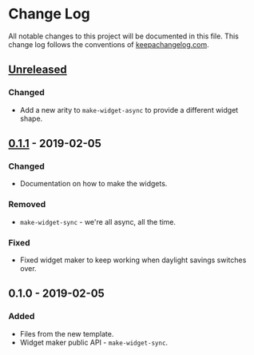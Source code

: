 # Change Log
All notable changes to this project will be documented in this file. This change log follows the conventions of [keepachangelog.com](http://keepachangelog.com/).

## [Unreleased]
### Changed
- Add a new arity to `make-widget-async` to provide a different widget shape.

## [0.1.1] - 2019-02-05
### Changed
- Documentation on how to make the widgets.

### Removed
- `make-widget-sync` - we're all async, all the time.

### Fixed
- Fixed widget maker to keep working when daylight savings switches over.

## 0.1.0 - 2019-02-05
### Added
- Files from the new template.
- Widget maker public API - `make-widget-sync`.

[Unreleased]: https://github.com/your-name/prog-map/compare/0.1.1...HEAD
[0.1.1]: https://github.com/your-name/prog-map/compare/0.1.0...0.1.1
